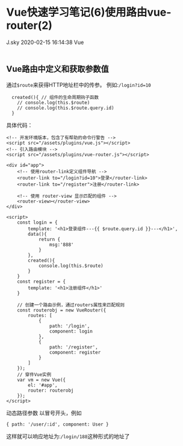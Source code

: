 <div class="blog-article">
<h1 class="title">Vue快速学习笔记(6)使用路由vue-router(2)</h1>
<span class="author">J.sky</span>
<span class="time">2020-02-15 16:14:38</span>
<span class="tag">Vue</span>
</div>
</br>

## Vue路由中定义和获取参数值

通过`$route`来获得HTTP地址栏中的传参。
例如:`/login?id=10`


      created(){ // 组件的生命周期钩子函数
        // console.log(this.$route)
        // console.log(this.$route.query.id)
      }

具体代码：

    <!-- 开发环境版本，包含了有帮助的命令行警告 -->
    <script src="/assets/plugins/vue.js"></script>
    <!-- 引入路由模块 -->
    <script src="/assets/plugins/vue-router.js"></script>

    <div id="app">
        <!-- 使用router-link定义组件导航 -->
        <router-link to="/login?id=10">登录</router-link>
        <router-link to="/register">注册</router-link>

        <!-- 使用 router-view 显示匹配的组件 -->
        <router-view></router-view>
    </div>

    <script>
        const login = {
            template: '<h1>登录组件---{{ $route.query.id }}---</h1>',
            data(){
                return {
                    msg:'888'
                }
            },
            created(){
                console.log(this.$route)
            }
        }
        const register = {
            template: '<h1>注册组件</h1>'
        }

        // 创建一个路由示例，通过routers属性来匹配规则
        const routerobj = new VueRouter({
            routes: [
                {
                    path: '/login',
                    component: login
                },
                {
                    path: '/register',
                    component: register
                }
            ]
        });
        // 穿件Vue实例
        var vm = new Vue({
            el: '#app',
            router: routerobj
        });
    </script>

动态路径参数 以冒号开头，例如

    { path: '/user/:id', component: User }

这样就可以响应地址为:`/login/188`这种形式的地址了